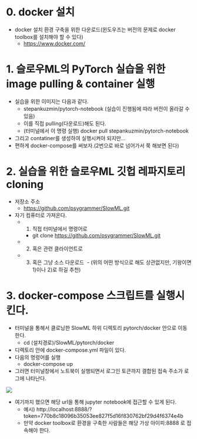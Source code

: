 
# 0. docker 설치 
* docker 설치 환경 구축을 위한 다운로드(윈도우즈는 버전의 문제로 docker toolbox를 설치해야 할 수 있다)
  - https://www.docker.com/

# 1. 슬로우ML의 PyTorch 실습을 위한 image pulling & container 실행
* 실습을 위한 이미지는 다음과 같다. 
  - stepankuzmin/pytorch-notebook (실습이 진행됨에 따라 버전이 올라갈 수 있음)
  - 이를 직접 pulling(다운로드)해도 된다.
  - (터미널에서 이 명령 실행) docker pull stepankuzmin/pytorch-notebook
* 그리고 contatiner를 생성하여 실행시켜야 되지만...
* 편하게 docker-compose를 써보자.(2번으로 바로 넘어가서 쭉 해보면 된다)

# 2. 실습을 위한 슬로우ML 깃헙 레파지토리 cloning 
* 저장소 주소 
  - https://github.com/psygrammer/SlowML.git
* 자기 컴퓨터로 가져온다. 
  - 1) 직접 터미널에서 명령어로 
    - git clone https://github.com/psygrammer/SlowML.git
  - 2) 혹은 관련 클라이언트로 
  - 3) 혹은 그냥 소스 다운로드 
  - (위의 어떤 방식으로 해도 상관없지만, 기왕이면 1)이나 2)로 하길 추천)
  
# 3. docker-compose 스크립트를 실행시킨다.
* 터미널을 통해서 클로닝한 SlowML 하위 디렉토리 pytorch/docker 안으로 이동한다.
  - cd (설치경로)/SlowML/pytorch/docker
* 디렉토리 안에 docker-compose.yml 파일이 있다.
* 다음의 명령어를 실행 
  - docker-compose up
* 그러면 터미널창에서 노트북이 실행되면서 로그인 토큰까지 결합된 접속 주소가 로그에 나타난다.  
<img src="https://cloud.githubusercontent.com/assets/1955312/26346251/908da5e2-3fe0-11e7-974c-deb71a38d2a1.png" />

* 여기까지 했으면 해당 url을 통해 jupyter notebook에 접근할 수 있게 된다.
  - 예시) http://localhost:8888/?token=770b8c18096b35053ee827f5d16f830762bf29d4f6374e4b
  - 만약 docker toolbox로 환경을 구축한 사람들은 해당 가상 아이피:8888 로 접속해야 한다.
